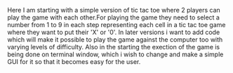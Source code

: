 Here I am starting with a simple version of tic tac toe where 2 players can play the game with each other.For playing the game they need to select a number from 1 to 9 in each step representing each cell in a tic tac toe game where they want to put their 'X' or '0'.
In later versions i want to add code which will make it possible to play the game against the computer too with varying levels of difficulty.
Also in the starting the exection of the game is being done on terminal window, which i wish to change and make a simple GUI for it so that it becomes easy for the user.
